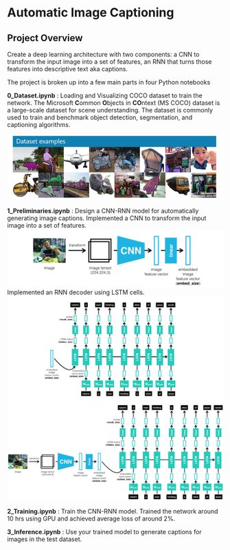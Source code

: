 [//]: # (Image References)
[image1]: ./images/coco-examples.jpg "COCO"
[image2]: ./images/encoder.png "Encoder"
[image3]: ./images/decoder.png "Decoder"
[image4]: ./images/encoder-decoder.png "Encoder-Decoder"

# Automatic Image Captioning 

## Project Overview

Create a deep learning architecture with two components: a CNN to transform the input image into a set of features, an RNN that turns those features into descriptive text aka captions. 

The project is broken up into a few main parts in four Python notebooks

__0_Dataset.ipynb__ : Loading and Visualizing COCO dataset to train the network. The Microsoft **C**ommon **O**bjects in **CO**ntext (MS COCO) dataset is a large-scale dataset for scene understanding.  The dataset is commonly used to train and benchmark object detection, segmentation, and captioning algorithms.  

![image1]

__1_Preliminaries.ipynb__ : Design a CNN-RNN model for automatically generating image captions.
Implemented a CNN to transform the input image into a set of features.
![image2]
Implemented an RNN decoder using LSTM cells.
![image3]
![image4]

__2_Training.ipynb__ : Train the CNN-RNN model. Trained the network around 10 hrs using GPU and achieved average loss of around 2%.

__3_Inference.ipynb__ : Use your trained model to generate captions for images in the test dataset.
